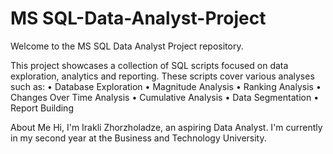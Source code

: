 # MS SQL-Data-Analyst-Project

Welcome to the MS SQL Data Analyst Project repository.

This project showcases a collection of SQL scripts focused on data exploration, analytics and reporting.
These scripts cover various analyses such as:
    • Database Exploration
    • Magnitude Analysis
    • Ranking Analysis
    • Changes Over Time Analysis
    • Cumulative Analysis
    • Data Segmentation
    • Report Building

About Me
Hi, I'm Irakli Zhorzholadze, an aspiring Data Analyst.
I'm currently in my second year at the Business and Technology University.
